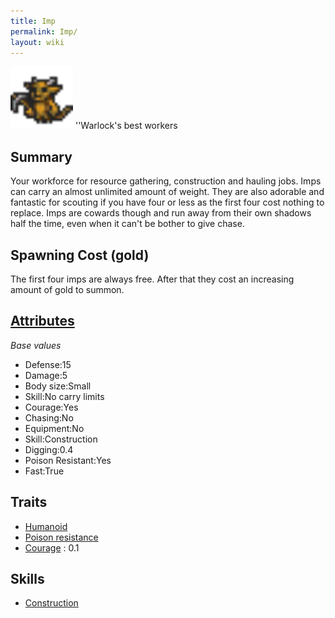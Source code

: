 ```yaml
---
title: Imp
permalink: Imp/
layout: wiki
---
```


<img src="imp.png" title="fig:imp.png" alt="imp.png" width="100" />
''Warlock's best workers

Summary
-------

Your workforce for resource gathering, construction and hauling jobs.
Imps can carry an almost unlimited amount of weight. They are also
adorable and fantastic for scouting if you have four or less as the
first four cost nothing to replace. Imps are cowards though and run away
from their own shadows half the time, even when it can't be bother to
give chase.

Spawning Cost (gold)
--------------------

The first four imps are always free. After that they cost an increasing
amount of gold to summon.

[Attributes](Attributes "wikilink")
-------------------------------------

*Base values*

-   Defense:15
-   Damage:5
-   Body size:Small
-   Skill:No carry limits
-   Courage:Yes
-   Chasing:No
-   Equipment:No
-   Skill:Construction
-   Digging:0.4
-   Poison Resistant:Yes
-   Fast:True

Traits
------

-   [Humanoid](Humanoid "wikilink")
-   [Poison resistance](Poison_Resistance "wikilink")
-   [Courage](Courage "wikilink") : 0.1

Skills
------

-   [Construction](Construction "wikilink")

